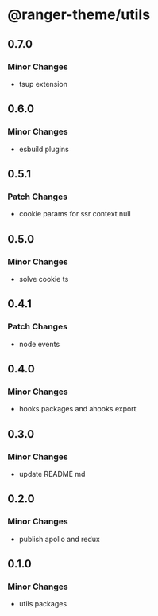 # @ranger-theme/utils

## 0.7.0

### Minor Changes

- tsup extension

## 0.6.0

### Minor Changes

- esbuild plugins

## 0.5.1

### Patch Changes

- cookie params for ssr context null

## 0.5.0

### Minor Changes

- solve cookie ts

## 0.4.1

### Patch Changes

- node events

## 0.4.0

### Minor Changes

- hooks packages and ahooks export

## 0.3.0

### Minor Changes

- update README md

## 0.2.0

### Minor Changes

- publish apollo and redux

## 0.1.0

### Minor Changes

- utils packages
